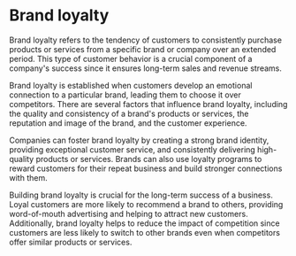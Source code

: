 # Brand loyalty

Brand loyalty refers to the tendency of customers to consistently purchase products or services from a specific brand or company over an extended period. This type of customer behavior is a crucial component of a company's success since it ensures long-term sales and revenue streams.

Brand loyalty is established when customers develop an emotional connection to a particular brand, leading them to choose it over competitors. There are several factors that influence brand loyalty, including the quality and consistency of a brand's products or services, the reputation and image of the brand, and the customer experience.

Companies can foster brand loyalty by creating a strong brand identity, providing exceptional customer service, and consistently delivering high-quality products or services. Brands can also use loyalty programs to reward customers for their repeat business and build stronger connections with them.

Building brand loyalty is crucial for the long-term success of a business. Loyal customers are more likely to recommend a brand to others, providing word-of-mouth advertising and helping to attract new customers. Additionally, brand loyalty helps to reduce the impact of competition since customers are less likely to switch to other brands even when competitors offer similar products or services.

